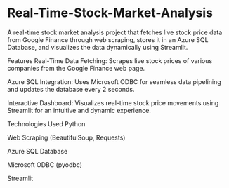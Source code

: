 # Real-Time-Stock-Market-Analysis
A real-time stock market analysis project that fetches live stock price data from Google Finance through web scraping, stores it in an Azure SQL Database, and visualizes the data dynamically using Streamlit.

Features
Real-Time Data Fetching: Scrapes live stock prices of various companies from the Google Finance web page.

Azure SQL Integration: Uses Microsoft ODBC for seamless data pipelining and updates the database every 2 seconds.

Interactive Dashboard: Visualizes real-time stock price movements using Streamlit for an intuitive and dynamic experience.

Technologies Used
Python

Web Scraping (BeautifulSoup, Requests)

Azure SQL Database

Microsoft ODBC (pyodbc)

Streamlit
